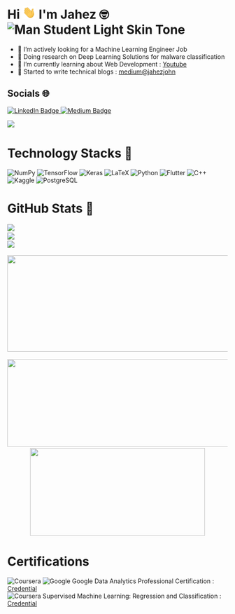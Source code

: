 # Hi <img src="https://raw.githubusercontent.com/ABSphreak/ABSphreak/master/gifs/Hi.gif" width="30px"> I'm Jahez 🤓 <img src="https://raw.githubusercontent.com/Tarikul-Islam-Anik/Animated-Fluent-Emojis/master/Emojis/People%20with%20professions/Man%20Student%20Light%20Skin%20Tone.png" alt="Man Student Light Skin Tone" width="40" height="35" />
* 🔭 I’m actively looking for a Machine Learning Engineer Job
* 🔬 Doing research on Deep Learning Solutions for malware classification
* 🌱 I’m currently learning about Web Development : [Youtube](https://www.youtube.com/watch?v=krfUjg0S2uI&t=2s&ab_channel=freeCodeCamp.org)
* 📄 Started to write technical blogs : [medium@jahezjohn](https://medium.com/@jahezjohn18950)

## Socials 🌐
<div id="badges">
  <a href="https://www.linkedin.com/in/jahez-abraham-johny/">
    <img src="https://img.shields.io/badge/LinkedIn-0077B5?style=for-the-badge&logo=linkedin&logoColor=white" alt="LinkedIn Badge"/>
  </a>
  <a href="https://medium.com/@jahezjohn18950">
    <img src="https://img.shields.io/badge/Medium-12100E?style=for-the-badge&logo=medium&logoColor=white" alt="Medium Badge"/>
  </a>
</div>

![](https://komarev.com/ghpvc/?username=jahez07)

# Technology Stacks 🧮

![NumPy](https://img.shields.io/badge/numpy-%23013243.svg?style=for-the-badge&logo=numpy&logoColor=white)
![TensorFlow](https://img.shields.io/badge/TensorFlow-%23FF6F00.svg?style=for-the-badge&logo=TensorFlow&logoColor=white)
![Keras](https://img.shields.io/badge/Keras-%23D00000.svg?style=for-the-badge&logo=Keras&logoColor=white)
![LaTeX](https://img.shields.io/badge/latex-%23008080.svg?style=for-the-badge&logo=latex&logoColor=white)
![Python](https://img.shields.io/badge/python-3670A0?style=for-the-badge&logo=python&logoColor=ffdd54)
![Flutter](https://img.shields.io/badge/Flutter-%2302569B.svg?style=for-the-badge&logo=Flutter&logoColor=white)
![C++](https://img.shields.io/badge/c++-%2300599C.svg?style=for-the-badge&logo=c%2B%2B&logoColor=white)
![Kaggle](https://img.shields.io/badge/Kaggle-035a7d?style=for-the-badge&logo=kaggle&logoColor=white)
![PostgreSQL](https://img.shields.io/badge/PostgreSQL-316192?style=for-the-badge&logo=postgresql&logoColor=white)


# GitHub Stats 📌
![](https://github-readme-streak-stats.herokuapp.com/?user=jahez07&theme=dark&hide_border=false)<br/>
![](https://github-readme-stats.vercel.app/api?username=jahez07&theme=dark&hide_border=false&include_all_commits=false&count_private=false)<br/>
![](https://github-readme-stats.vercel.app/api/top-langs/?username=jahez07&theme=dark&hide_border=false&include_all_commits=false&count_private=false&layout=compact)

<p align="center">
  <img width="800" height="220" src="https://streak-stats.demolab.com?user=jahez07&theme=highcontrast&hide_border=true&border_radius=5&card_width=800">
</p>

<p align="center">
  <img width="600" height="200" src="https://github-readme-stats.vercel.app/api?username=jahez07&show_icons=true&theme=vision-friendly-dark">
  <img width="400" height="200" src="https://github-readme-stats.vercel.app/api/top-langs/?username=jahez07&size_weight=0.0005&count_weight=0.3&layout=compact&theme=vision-friendly-dark">
</p>


# Certifications 
![Coursera](https://img.shields.io/badge/Coursera-%230056D2.svg?logo=Coursera&logoColor=white) ![Google](https://img.shields.io/badge/google-4285F4?logo=google&logoColor=white) Google Data Analytics Professional Certification : [Credential](https://coursera.org/share/00daf2f2b7dfbfa84683c9e3748f9eac)<br/>
![Coursera](https://img.shields.io/badge/Coursera-%230056D2.svg?logo=Coursera&logoColor=white) Supervised Machine Learning: Regression and Classification : [Credential](https://coursera.org/share/d6c59f497a00255c95ccbd65ea48fe43)<br/>
<!--
**jahez07/jahez07** is a ✨ _special_ ✨ repository because its `README.md` (this file) appears on your GitHub profile.

Here are some ideas to get you started:

- 🔭 I’m currently working on ...
- 🌱 I’m currently learning ...
- 👯 I’m looking to collaborate on ...
- 🤔 I’m looking for help with ...
- 💬 Ask me about ...
- 📫 How to reach me: ...
- 😄 Pronouns: ...
- ⚡ Fun fact: ...
-->
